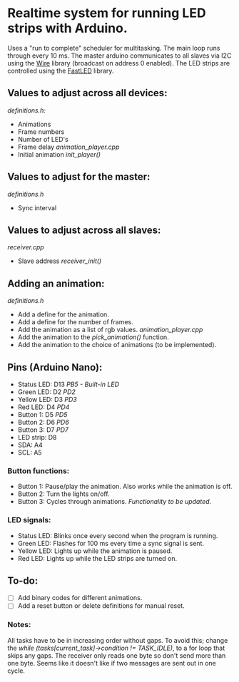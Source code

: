 # Realtime system for running LED strips with Arduino.
Uses a "run to complete" scheduler for multitasking.
The main loop runs through every 10 ms.
The master arduino communicates to all slaves via I2C using the [Wire](https://www.arduino.cc/en/reference/wire) library (broadcast on address 0 enabled).
The LED strips are controlled using the [FastLED](https://github.com/FastLED/FastLED) library.

## Values to adjust across all devices:
*definitions.h:*
* Animations
* Frame numbers
* Number of LED's
* Frame delay
*animation_player.cpp*
* Initial animation *init_player()*

## Values to adjust for the master:
*definitions.h*
* Sync interval

## Values to adjust across all slaves:
*receiver.cpp*
* Slave address *receiver_init()*

## Adding an animation:
*definitions.h*
* Add a define for the animation.
* Add a define for the number of frames.
* Add the animation as a list of rgb values.
*animation_player.cpp*
* Add the animation to the *pick_animation()* function.
* Add the animation to the choice of animations (to be implemented).

## Pins (Arduino Nano):
* Status LED: D13 *PB5 - Built-in LED*
* Green LED: D2 *PD2*
* Yellow LED: D3 *PD3*
* Red LED: D4 *PD4*
* Button 1: D5 *PD5*
* Button 2: D6 *PD6*
* Button 3: D7 *PD7*
* LED strip: D8
* SDA: A4
* SCL: A5

### Button functions:
* Button 1: Pause/play the animation. Also works while the animation is off.
* Button 2: Turn the lights on/off.
* Button 3: Cycles through animations. *Functionality to be updated*.

### LED signals:
* Status LED: Blinks once every second when the program is running.
* Green LED: Flashes for 100 ms every time a sync signal is sent.
* Yellow LED: Lights up while the animation is paused.
* Red LED: Lights up while the LED strips are turned on.

## To-do:
- [ ] Add binary codes for different animations.
- [ ] Add a reset button or delete definitions for manual reset.

### Notes:
All tasks have to be in increasing order without gaps. To avoid this; change the *while (tasks[current_task]->condition != TASK_IDLE)*, to a for loop that skips any gaps.
The receiver only reads one byte so don't send more than one byte.
Seems like it doesn't like if two messages are sent out in one cycle.
